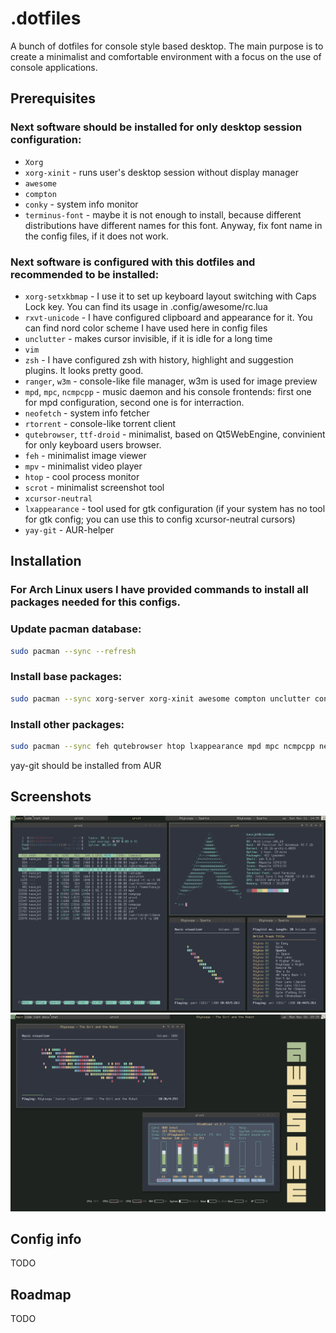 # .dotfiles
A bunch of dotfiles for console style based desktop. The main purpose is to create a minimalist and comfortable environment with a focus on the use of console applications.

## Prerequisites
### Next software should be installed for only desktop session configuration:
* `Xorg`
* `xorg-xinit` - runs user's desktop session without display manager
* `awesome`
* `compton`
* `conky` - system info monitor
* `terminus-font` - maybe it is not enough to install, because different distributions have different names for this font. Anyway, fix font name in the config files, if it does not work.

### Next software is configured with this dotfiles and recommended to be installed:
* `xorg-setxkbmap` - I use it to set up keyboard layout switching with Caps Lock key. You can find its usage in .config/awesome/rc.lua
* `rxvt-unicode` - I have configured clipboard and appearance for it. You can find nord color scheme I have used here in config files
* `unclutter` - makes cursor invisible, if it is idle for a long time
* `vim`
* `zsh` - I have configured zsh with history, highlight and suggestion plugins. It looks pretty good.
* `ranger`, `w3m` - console-like file manager, w3m is used for image preview
* `mpd`, `mpc`, `ncmpcpp` - music daemon and his console frontends: first one for mpd configuration, second one is for interraction.
* `neofetch` - system info fetcher
* `rtorrent` - console-like torrent client
* `qutebrowser`, `ttf-droid` - minimalist, based on Qt5WebEngine, convinient for only keyboard users browser.
* `feh` - minimalist image viewer
* `mpv` - minimalist video player
* `htop` - cool process monitor
* `scrot` - minimalist screenshot tool
* `xcursor-neutral`
* `lxappearance` - tool used for gtk configuration (if your system has no tool for gtk config; you can use this to config xcursor-neutral cursors)
* `yay-git` - AUR-helper

## Installation

### For Arch Linux users I have provided commands to install all packages needed for this configs.
### Update pacman database:
```bash
sudo pacman --sync --refresh
```
### Install base packages:
```bash
sudo pacman --sync xorg-server xorg-xinit awesome compton unclutter conky terminus-font
```
### Install other packages:
```bash
sudo pacman --sync feh qutebrowser htop lxappearance mpd mpc ncmpcpp neofetch rtorrent scrot ttf-droid xcursor-neutral ranger rxvt-unicode vim zsh xorg-setxkbmap mpv
```
yay-git should be installed from AUR

## Screenshots
![](screenshots/1.png)
![](screenshots/2.png)
## Config info
TODO
## Roadmap
TODO
